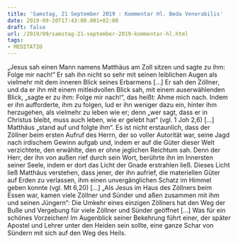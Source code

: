 ```yaml
---
title: 'Samstag, 21 September 2019 : Kommentar Hl. Beda Venerabilis'
date: 2019-09-20T17:43:00.001+02:00
draft: false
url: /2019/09/samstag-21-september-2019-kommentar-hl.html
tags: 
- MEDITATIO
---
```


„Jesus sah einen Mann namens Matthäus am Zoll sitzen und sagte zu ihm: Folge mir nach!“ Er sah ihn nicht so sehr mit seinen leiblichen Augen als vielmehr mit dem inneren Blick seines Erbarmens \[…\] Er sah den Zöllner, und da er ihn mit einem mitleidvollen Blick sah, mit einem auserwählenden Blick, „sagte er zu ihm: Folge mir nach!“, das heißt: Ahme mich nach. Indem er ihn aufforderte, ihm zu folgen, lud er ihn weniger dazu ein, hinter ihm herzugehen, als vielmehr zu leben wie er; denn „wer sagt, dass er in Christus bleibt, muss auch leben, wie er gelebt hat“ (vgl. 1 Joh 2,6) \[…\] Matthäus „stand auf und folgte ihm“. Es ist nicht erstaunlich, dass der Zöllner beim ersten Aufruf des Herrn, der so voller Autorität war, seine Jagd nach irdischem Gewinn aufgab und, indem er auf die Güter dieser Welt verzichtete, den erwählte, den er ohne jeglichen Reichtum sah. Denn der Herr, der ihn von außen rief durch sein Wort, berührte ihn im Innersten seiner Seele, indem er dort das Licht der Gnade erstrahlen ließ. Dieses Licht ließ Matthäus verstehen, dass jener, der ihn aufrief, die materiellen Güter auf Erden zu verlassen, ihm einen unvergänglichen Schatz im Himmel geben konnte (vgl. Mt 6,20) \[…\] „Als Jesus im Haus des Zöllners beim Essen war, kamen viele Zöllner und Sünder und aßen zusammen mit ihm und seinen Jüngern“: Die Umkehr eines einzigen Zöllners hat den Weg der Buße und Vergebung für viele Zöllner und Sünder geöffnet \[…\] Was für ein schönes Vorzeichen! Im Augenblick seiner Bekehrung führt einer, der später Apostel und Lehrer unter den Heiden sein sollte, eine ganze Schar von Sündern mit sich auf den Weg des Heils.